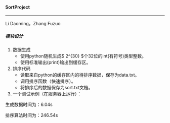 #### SortProject

-------

Li Daoming，Zhang Fuzuo



##### 模块设计

1. 数据生成
   - 使用python随机生成$ 2^{30} $个32位的int(有符号)类型整数。
   - 使用标准输出(print)输出到缓存区。
2. 排序代码
   - 读取来自python的缓存区内的待排序数据，保存为data.txt。
   - 调用排序函数（快速排序）。
   - 将排序后的数据保存为sort.txt文档。
3. 一个测试示例（在服务器上运行）：

生成数据时间为：6.04s

排序算法时间为：246.54s



